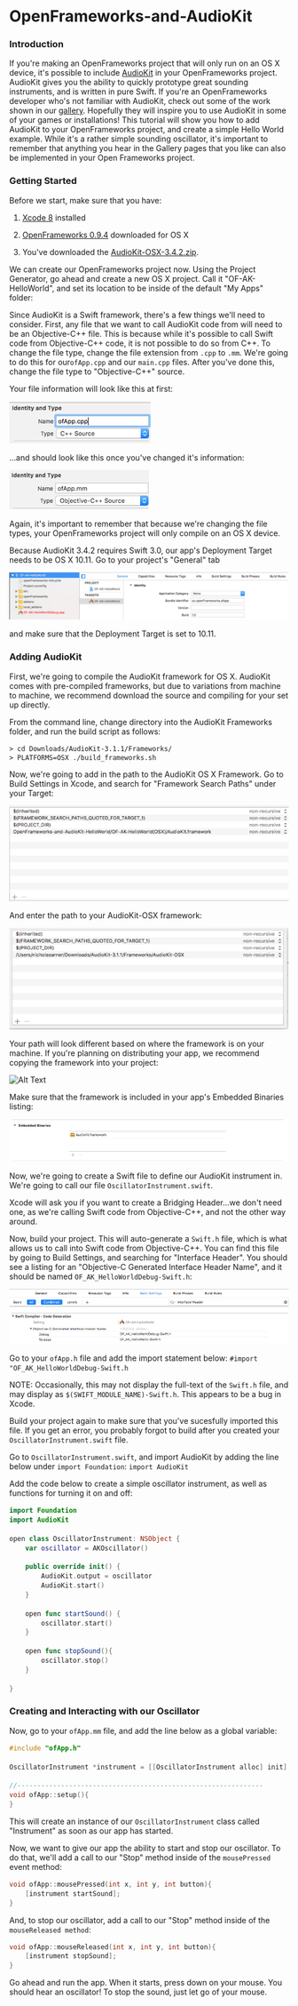 # OpenFrameworks-and-AudioKit

### Introduction

If you're making an OpenFrameworks project that will only run on an OS X device, it's possible to 
include [AudioKit](http://audiokit.io/) in your OpenFrameworks project. AudioKit gives you the 
ability to quickly prototype great sounding instruments, and is written in pure 
Swift. If you're an OpenFrameworks developer who's not familiar with AudioKit, check out some of 
the work shown in our [gallery](http://audiokit.io/gallery/). Hopefully they will inspire you to 
use AudioKit in some of your games or installations! This tutorial will show you how to add 
AudioKit to your OpenFrameworks project, and create a simple Hello World example. While it's a 
rather simple sounding oscillator, it's important to remember that anything you hear in the Gallery 
pages that you like can also be implemented in your Open Frameworks project. 

### Getting Started

Before we start, make sure that you have: 

1) [Xcode 8](https://developer.apple.com/xcode/download/) installed 

2) [OpenFrameworks 0.9.4](http://openframeworks.cc/download/) downloaded for OS X

3) You've downloaded the [AudioKit-OSX-3.4.2.zip](https://github.com/audiokit/AudioKit/releases/tag/v3.4.2).

We can create our OpenFrameworks project now. Using the Project Generator, go ahead 
and create a new OS X project. Call it "OF-AK-HelloWorld", and set its location to be inside of 
the default "My Apps" folder:

Since AudioKit is a Swift framework, there's a few things we'll need to consider. First, any file 
that we want to call AudioKit code from will need to be an Objective-C++ file. This is because 
while it's possible to call Swift code from Objective-C++ code, it is not possible to do so from 
C++. To change the file type, change the file extension from `.cpp` to `.mm`. We're going to do 
this for our`ofApp.cpp` and our `main.cpp` files. After you've done this, change the file type to 
"Objective-C++" source. 

Your file information will look like this at first:

![Alt Text](https://github.com/narner/OpenFrameworks-and-AudioKit-HelloWorld/raw/master/tutorialImages/cpp.png)

...and should look like this once you've changed it's information:

![Alt Text](https://github.com/narner/OpenFrameworks-and-AudioKit-HelloWorld/raw/master/tutorialImages/mm.png)

Again, it's important to remember that because we're changing the file types, your OpenFrameworks 
project will only compile on an OS X device. 

Because AudioKit 3.4.2 requires Swift 3.0, our app's Deployment Target needs to be OS X 10.11. Go 
to your project's "General" tab 

![Alt Text](https://github.com/narner/OpenFrameworks-and-AudioKit-HelloWorld/raw/master/tutorialImages/generalTab.png)

and make sure that the Deployment Target is set to 10.11.

### Adding AudioKit

First, we're going to compile the AudioKit framework for OS X. AudioKit comes with pre-compiled
frameworks, but due to variations from machine to machine, we recommend download the source and
compiling for your set up directly.

From the command line, change directory into the AudioKit Frameworks folder, and run the 
build script as follows: 

```
> cd Downloads/AudioKit-3.1.1/Frameworks/
> PLATFORMS=OSX ./build_frameworks.sh
```

Now, we're going to add in the path to the AudioKit OS X Framework. Go to Build Settings in 
Xcode, and search for "Framework Search Paths" under your Target:

![Alt Text](https://github.com/narner/OpenFrameworks-and-AudioKit-HelloWorld/raw/master/tutorialImages/frameworkSearchPaths.png)

And enter the path to your AudioKit-OSX framework:

![Alt Text](https://github.com/narner/OpenFrameworks-and-AudioKit-HelloWorld/raw/master/tutorialImages/AudioKitFrameworkSearchPath.png)

Your path will look different based on where the framework is on your machine. If you're planning
on distributing your app, we recommend copying the framework into your project:

![Alt Text](https://github.com/narner/OpenFrameworks-and-AudioKit-HelloWorld/raw/master/tutorialImages/copiedFrameworks.png)

Make sure that the framework is included in your app's Embedded Binaries listing:

![Alt Text](https://github.com/narner/OpenFrameworks-and-AudioKit-HelloWorld/raw/master/tutorialImages/embeddedBinaries.png)

Now, we're going to create a Swift file to define our AudioKit instrument in. We're going to call 
our file `OscillatorInstrument.swift`. 

Xcode will ask you if you want to create a Bridging Header...we don't need one, as we're calling 
Swift code from Objective-C++, and not the other way around.

Now, build your project. This will auto-generate a `Swift.h` file, which is what allows us to 
call into Swift code from Objective-C++. You can find this file by going to Build Settings, and 
searching for "Interface Header". You should see a listing for an "Objective-C Generated 
Interface Header Name", and it should be named `OF_AK_HelloWorldDebug-Swift.h`:

![Alt Text](https://github.com/narner/OpenFrameworks-and-AudioKit-HelloWorld/raw/master/tutorialImages/interfaceHeader.png)

Go to your `ofApp.h` file and add the import statement below:
`#import "OF_AK_HelloWorldDebug-Swift.h`

NOTE: Occasionally, this may not display the full-text of the `Swift.h` file, and may display as
`$(SWIFT_MODULE_NAME)-Swift.h`. This appears to be a bug in Xcode.

Build your project again to make sure that you've sucesfully imported this file. If you get an 
error, you probably forgot to build after you created your `OscillatorInstrument.swift` file. 

Go to `OscillatorInstrument.swift`, and import AudioKit by adding the line below under 
`import Foundation`:
`import AudioKit`

Add the code below to create a simple oscillator instrument, as well as functions for turning it
on and off:

```swift
import Foundation
import AudioKit

open class OscillatorInstrument: NSObject {
    var oscillator = AKOscillator()
    
    public override init() {
        AudioKit.output = oscillator
        AudioKit.start()
    }
    
    open func startSound() {
        oscillator.start()
    }
    
    open func stopSound(){
        oscillator.stop()
    }
    
}
```

### Creating and Interacting with our Oscillator 

Now, go to your `ofApp.mm` file, and add the line below as a global variable:

```Objective-C
#include "ofApp.h"

OscillatorInstrument *instrument = [[OscillatorInstrument alloc] init];

//--------------------------------------------------------------
void ofApp::setup(){
}
```

This will create an instance of our `OscillatorInstrument` class called "Instrument" as soon as 
our app has started. 

Now, we want to give our app the ability to start and stop our oscillator. To do that, we'll add a 
call to our "Stop" method inside of the `mousePressed` event method:

```C++
void ofApp::mousePressed(int x, int y, int button){
    [instrument startSound];
}
```

And, to stop our oscillator, add a call to our "Stop" method inside of the `mouseReleased method`:

```C++
void ofApp::mouseReleased(int x, int y, int button){
    [instrument stopSound];
}
```

Go ahead and run the app. When it starts, press down on your mouse. You should hear an oscillator!
To stop the sound, just let go of your mouse. 
